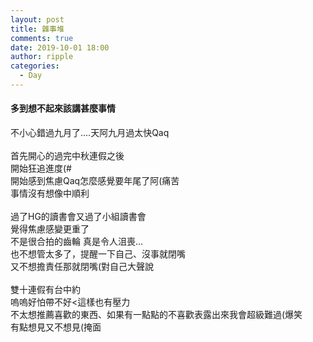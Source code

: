 ```yaml
---
layout: post
title: 雜事堆
comments: true
date: 2019-10-01 18:00
author: ripple
categories:
  - Day
---
```


#### 多到想不起來該講甚麼事情

不小心錯過九月了....天阿九月過太快Qaq<br>
<br>
首先開心的過完中秋連假之後<br>
開始狂追進度(#<br>
開始感到焦慮Qaq怎麼感覺要年尾了阿(痛苦<br>
事情沒有想像中順利<br>
<br>
過了HG的讀書會又過了小組讀書會<br>
覺得焦慮感變更重了<br>
不是很合拍的齒輪 真是令人沮喪...<br>
也不想管太多了，提醒一下自己、沒事就閉嘴<br>
又不想擔責任那就閉嘴(對自己大聲說<br>
<br>
雙十連假有台中約<br>
嗚嗚好怕帶不好<這樣也有壓力 <br>
不太想推薦喜歡的東西、如果有一點點的不喜歡表露出來我會超級難過(爆笑<br>
有點想見又不想見(掩面<br>
<br>
